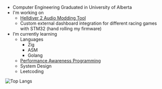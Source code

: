- Computer Engineering Graduated in University of Alberta
- I'm working on
  - [Helldiver 2 Audio Modding Tool](https://github.com/RaidingForPants/hd2-audio-modder)
  - Custom external dashboard integration for different racing games with STM32 (hand rolling my firmware)
- I’m currently learning
  - Languages
    - Zig
    - ASM
    - Golang
  - [Performance Awareness Programming](https://www.computerenhance.com/p/table-of-contents)
  - System Design
  - Leetcoding

![Top Langs](https://github-readme-stats.vercel.app/api/top-langs/?theme=tokyonight&username=Dekr0&langs_count=8)
 

